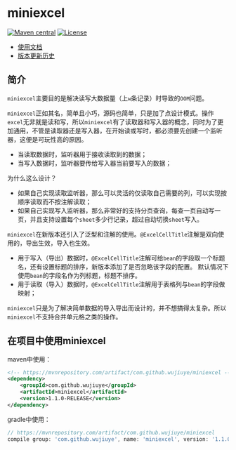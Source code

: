 # miniexcel

[![Maven central](https://maven-badges.herokuapp.com/maven-central/com.github.wujiuye/miniexcel/badge.svg)](https://maven-badges.herokuapp.com/maven-central/com.github.wujiuye/miniexcel)
[![License](http://img.shields.io/:license-apache-brightgreen.svg)](http://www.apache.org/licenses/LICENSE-2.0.html)

* [使用文档](https://github.com/wujiuye/miniexcel/wiki)
* [版本更新历史](https://github.com/wujiuye/miniexcel/blob/master/VERSION.MD)

## 简介
`miniexcel`主要目的是解决读写大数据量（上`w`条记录）时导致的`OOM`问题。

`miniexcel`正如其名，简单且小巧，源码也简单，只是加了点设计模式。操作`excel`无非就是读和写，所以`miniexcel`有了读取器和写入器的概念，同时为了更加通用，不管是读取器还是写入器，在开始读或写时，都必须要先创建一个监听器，这便是可玩性高的原因。

* 当读取数据时，监听器用于接收读取到的数据；
* 当写入数据时，监听器要传给写入器当前要写入的数据；

为什么这么设计？
* 如果自己实现读取监听器，那么可以灵活的仅读取自己需要的列，可以实现按顺序读取而不按注解读取；
* 如果自己实现写入监听器，那么非常好的支持分页查询，每查一页自动写一页，并且支持设置每个`sheet`多少行记录，超过自动切换`sheet`写入。

`miniexcel`在新版本还引入了泛型和注解的使用。`@ExcelCellTitle`注解是双向使用的，导出生效，导入也生效。
* 用于写入（导出）数据时，`@ExcelCellTitle`注解可给`bean`的字段取一个标题名，还有设置标题的排序，新版本添加了是否忽略该字段的配置。
默认情况下使用`bean`的字段名作为列标题，标题不排序。
* 用于读取（导入）数据时，`@ExcelCellTitle`注解用于表格列与`bean`的字段做映射；

`miniexcel`只是为了解决简单数据的导入导出而设计的，并不想搞得太复杂。所以`miniexcel`不支持合并单元格之类的操作。

## 在项目中使用miniexcel

maven中使用：
```xml
<!-- https://mvnrepository.com/artifact/com.github.wujiuye/miniexcel -->
<dependency>
    <groupId>com.github.wujiuye</groupId>
    <artifactId>miniexcel</artifactId>
    <version>1.1.0-RELEASE</version>
</dependency>
```

gradle中使用：
```groovy
// https://mvnrepository.com/artifact/com.github.wujiuye/miniexcel
compile group: 'com.github.wujiuye', name: 'miniexcel', version: '1.1.0-RELEASE'
```


